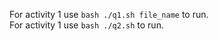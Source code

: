 For activity 1 use `bash ./q1.sh file_name` to run.
<br/>
For activity 1 use `bash ./q2.sh` to run.
